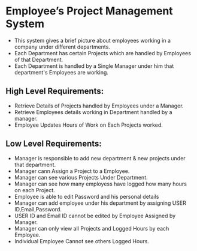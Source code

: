 
# Employee’s Project Management System

* This system gives a brief picture about employees working in a company under different departments.
* Each Department has certain Projects which are handled by Employees of that Department.
* Each Department is handled by a Single Manager under him that department's Employees are working.

## High Level Requirements:
* Retrieve Details of Projects handled by Employees under a Manager.
* Retrieve Employees details working in Department handled by a manager.
* Employee Updates Hours of Work on Each Projects worked.
## Low Level Requirements:
* Manager is responsible to add new department & new projects under that department.
* Manager cann Assign a Project to a Employee.
* Manager can see various Projects Under Department.
* Manager can see how many employess have logged how many hours on each Project.
* Employee is able to edit Password and his personal details
* Manager can add employee under his department by assigning USER ID,Email,Password.
* USER ID and Email ID cannot be edited by Employee Assigned by Manager.
* Manager can only view all Projects and Logged Hours by each Employee.
* Individual Employee Cannot see others Logged Hours.


